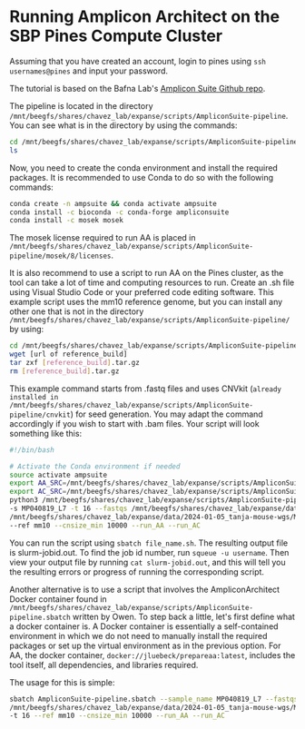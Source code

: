 # Running Amplicon Architect on the SBP Pines Compute Cluster
Assuming that you have created an account, login to pines using `ssh usernames@pines` and input your password.

The tutorial is based on the Bafna Lab's [Amplicon Suite Github repo](https://github.com/AmpliconSuite/AmpliconSuite-pipeline). 

The pipeline is located in the directory `/mnt/beegfs/shares/chavez_lab/expanse/scripts/AmpliconSuite-pipeline`. You can see what is in the directory by using the commands: 
```bash
cd /mnt/beegfs/shares/chavez_lab/expanse/scripts/AmpliconSuite-pipeline
ls
```
Now, you need to create the conda environment and install the required packages. It is recommended to use Conda to do so with the following commands:
```bash 
conda create -n ampsuite && conda activate ampsuite
conda install -c bioconda -c conda-forge ampliconsuite 
conda install -c mosek mosek
```

The mosek license required to run AA is placed in `/mnt/beegfs/shares/chavez_lab/expanse/scripts/AmpliconSuite-pipeline/mosek/8/licenses`. 

It is also recommend to use a script to run AA on the Pines cluster, as the tool can take a lot of time and computing resources to run. Create an .sh file using Visual
Studio Code or your preferred code editing software. This example script uses the mm10 reference genome, but you can install any other one that is not in the directory 
`/mnt/beegfs/shares/chavez_lab/expanse/scripts/AmpliconSuite-pipeline/` by using:
```bash
cd /mnt/beegfs/shares/chavez_lab/expanse/scripts/AmpliconSuite-pipeline/data_repo
wget [url of reference_build]
tar zxf [reference_build].tar.gz
rm [reference_build].tar.gz
```
This example command starts from .fastq files and uses CNVkit (`already installed in /mnt/beegfs/shares/chavez_lab/expanse/scripts/AmpliconSuite-pipeline/cnvkit`) for seed generation.
You may adapt the command accordingly if you wish to start with .bam files. Your script will look something like this:
```bash
#!/bin/bash

# Activate the Conda environment if needed
source activate ampsuite
export AA_SRC=/mnt/beegfs/shares/chavez_lab/expanse/scripts/AmpliconSuite-pipeline/AmpliconArchitect/src/
export AC_SRC=/mnt/beegfs/shares/chavez_lab/expanse/scripts/AmpliconSuite-pipeline/AmpliconClassifier/
python3 /mnt/beegfs/shares/chavez_lab/expanse/scripts/AmpliconSuite-pipeline/AmpliconSuite-pipeline.py \
-s MP040819_L7 -t 16 --fastqs /mnt/beegfs/shares/chavez_lab/expanse/data/2024-01-05_tanja-mouse-wgs/MP040819/MP040819_CKDO230001655-1A_22GHJCLT3_L7_1.fq.gz \
/mnt/beegfs/shares/chavez_lab/expanse/data/2024-01-05_tanja-mouse-wgs/MP040819/MP040819_CKDO230001655-1A_22GHJCLT3_L7_2.fq.gz \
--ref mm10 --cnsize_min 10000 --run_AA --run_AC
```
You can run the script using `sbatch file_name.sh`. The resulting output file is slurm-jobid.out. To find the job id number, run `squeue -u username`. Then view your output file by running `cat slurm-jobid.out`, and this will tell you the resulting errors or progress of running the corresponding script.


Another alternative is to use a script that involves the AmpliconArchitect Docker container found in `/mnt/beegfs/shares/chavez_lab/expanse/scripts/AmpliconSuite-pipeline.sbatch` written by Owen. To step back a little, let's first define what a docker container is. A Docker container is essentially a self-contained environment in which we do not need to manually install the required packages or set up the virtual environment as in the previous option. For AA, the docker container, `docker://jluebeck/prepareaa:latest`, includes the tool itself, all dependencies, and libraries required. 

The usage for this is simple:
```bash
sbatch AmpliconSuite-pipeline.sbatch --sample_name MP040819_L7 --fastqs /mnt/beegfs/shares/chavez_lab/expanse/data/2024-01-05_tanja-mouse-wgs/MP040819/MP040819_CKDO230001655-1A_22GHJCLT3_L7_1.fq.gz \
/mnt/beegfs/shares/chavez_lab/expanse/data/2024-01-05_tanja-mouse-wgs/MP040819/MP040819_CKDO230001655-1A_22GHJCLT3_L7_2.fq.gz \
-t 16 --ref mm10 --cnsize_min 10000 --run_AA --run_AC
